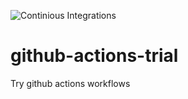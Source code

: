 ![Continious Integrations](https://github.com/ibrahim-sobhy/github-actions-trial/workflows/Continious%20Integrations/badge.svg?branch=master)
# github-actions-trial
Try github actions workflows
